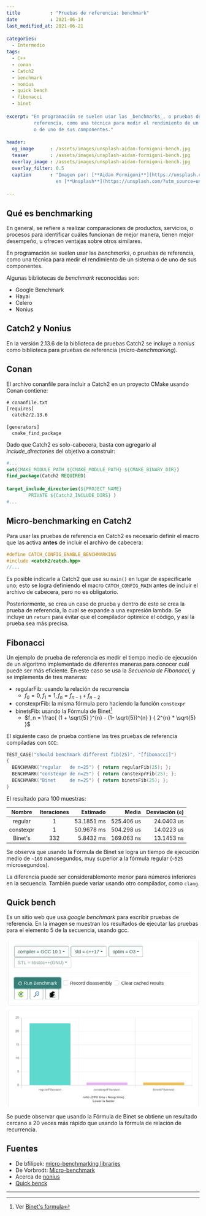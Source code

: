 ```yaml
---
title           : "Pruebas de referencia: benchmark"
date            : 2021-06-14
last_modified_at: 2021-06-21

categories:
  - Intermedio
tags:
  - C++
  - conan
  - Catch2
  - benchmark
  - nonius
  - quick bench
  - fibonacci
  - binet

excerpt: "En programación se suelen usar las _benchmarks_, o pruebas de
          referencia, como una técnica para medir el rendimiento de un sistema 
          o de uno de sus componentes."

header:
  og_image      : /assets/images/unsplash-aidan-formigoni-bench.jpg
  teaser        : /assets/images/unsplash-aidan-formigoni-bench.jpg
  overlay_image : /assets/images/unsplash-aidan-formigoni-bench.jpg
  overlay_filter: 0.5
  caption       : "Imagen por: [**Aidan Formigoni**](https://unsplash.com/@aidanformigoni?utm_source=unsplash) 
                  en [**Unsplash**](https://unsplash.com/?utm_source=unsplash)"

---
```


## Qué es benchmarking

En general, se refiere a realizar comparaciones de productos, servicios, o
procesos para identificar cuáles funcionan de mejor manera, tienen mejor
desempeño, u ofrecen ventajas sobre otros similares.  

En programación se suelen usar las _benchmarks_, o pruebas de referencia, como
una técnica para medir el rendimiento de un sistema o de uno de sus componentes.

Algunas bibliotecas de _benchmark_ reconocidas son:

- Google Benchmark
- Hayai
- Celero
- Nonius

## Catch2 y Nonius

En la versión 2.13.6 de la biblioteca de pruebas Catch2 se incluye a _nonius_ como
biblioteca para pruebas de referencia (_micro-benchmarking_).

## Conan

El archivo conanfile para incluir a Catch2 en un proyecto CMake usando Conan
contiene:

```text
# conanfile.txt
[requires]
  catch2/2.13.6

[generators]
  cmake_find_package
```

Dado que Catch2 es solo-cabecera, basta con agregarlo al _include_directories_ 
del objetivo a construir:

```cmake
#...
set(CMAKE_MODULE_PATH ${CMAKE_MODULE_PATH} ${CMAKE_BINARY_DIR})
find_package(Catch2 REQUIRED)

target_include_directories(${PROJECT_NAME} 
        PRIVATE ${Catch2_INCLUDE_DIRS} )
#...
```

## Micro-benchmarking en Catch2

Para usar las pruebas de referencia en Catch2 es necesario definir el macro
que las activa **antes** de incluir el archivo de cabecera:

```c++
#define CATCH_CONFIG_ENABLE_BENCHMARKING
#include <catch2/catch.hpp>
//...
```

Es posible indicarle a Catch2 que use su `main()` en lugar de especificarle uno;
esto se logra definiendo el macro `CATCH_CONFIG_MAIN` antes de incluir el
archivo de cabecera, pero no es obligatorio.

Posteriormente, se crea un caso de prueba y dentro de este se crea la prueba
de referencia, la cual se expande a una expresión lambda.
Se incluye un `return` para evitar que el compilador optimice el código,
y así la prueba sea más precisa.

## Fibonacci

Un ejemplo de prueba de referencia es medir el tiempo medio de ejecución
de un algoritmo implementado de diferentes maneras para conocer cuál puede
ser más eficiente. En este caso se usa la _Secuencia de Fibonacci_, y 
se implementa de tres maneras:

- regularFib: usando la relación de recurrencia
  - $f_0 = 0, f_1 = 1, f_n = f_{n-1} + f_{n -2}$
- constexprFib: la misma fórmula pero haciendo la función `constexpr`
- binetsFib: usando la Fórmula de Binet[^binet]
  - $f_n = \frac{ (1 + \sqrt{5} )^{n} - (1- \sqrt{5})^{n} } { 2^{n} * \sqrt{5} }$

El siguiente caso de prueba contiene las tres pruebas de referencia
compiladas con `GCC`:

```c++
TEST_CASE("should benchmark different fib(25)", "[fibonacci]")
{
  BENCHMARK("regular   de n=25") { return regularFib(25); };
  BENCHMARK("constexpr de n=25") { return constexprFib(25); };
  BENCHMARK("Binet     de n=25") { return binetsFib(25); };
}
```

El resultado para 100 muestras:

|  Nombre   | Iteraciones |   Estimado |      Media | Desviación (`σ`) |
|:---------:|:-----------:|-----------:|-----------:|-----------------:|
|  regular  |      1      | 53.1851 ms | 525.406 us |       24.0403 us |
| constexpr |      1      | 50.9678 ms | 504.298 us |       14.0223 us |
|  Binet's  |     332     |  5.8432 ms | 169.063 ns |       13.1453 ns |

Se observa que usando la Fórmula de Binet se logra un tiempo de ejecución medio
de `~169` nanosegundos, muy superior a la fórmula regular (`~525` 
microsegundos).

La diferencia puede ser considerablemente menor para números inferiores en la 
secuencia. También puede variar usando otro compilador, como `clang`.

## Quick bench

Es un sitio web que usa _google benchmark_ para escribir pruebas de referencia.
En la imagen se muestran los resultados de ejecutar las pruebas para el elemento
5 de la secuencia, usando gcc.

![quick-bench-fibonacci](/assets/screenshots/quick-bench-fibonacci.png)

Se puede observar que usando la Fórmula de Binet se obtiene un resultado
cercano a 20 veces más rápido que usando la fórmula de relación de recurrencia.

## Fuentes

- De bfilipek: [micro-benchmarking libraries](https://www.bfilipek.com/2016/01/micro-benchmarking-libraries-for-c.html)
- De Vorbrodt: [Micro-benchmark](https://vorbrodt.blog/2019/03/18/micro-benchmarks/)
- Acerca de [nonius](https://nonius.io/)
- [Quick benck](https://quick-bench.com/)

---

[^binet]: Ver [Binet's formula](https://en.wikipedia.org/wiki/Jacques_Philippe_Marie_Binet)
